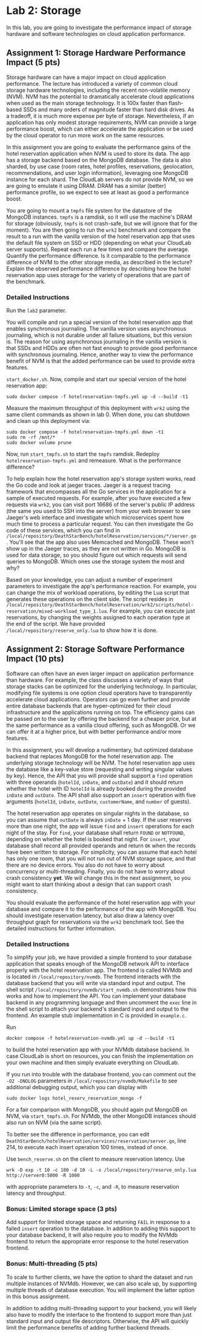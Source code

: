 # Lab 2: Storage

In this lab, you are going to investigate the performance impact of
storage hardware and software technologies on cloud application
performance.

## Assignment 1: Storage Hardware Performance Impact (5 pts)

Storage hardware can have a major impact on cloud application
performance. The lecture has introduced a variety of common cloud
storage hardware technologies, including the recent non-volatile
memory (NVM). NVM has the potential to dramatically accelerate cloud
applications when used as the main storage technology. It is 100x
faster than flash-based SSDs and many orders of magnitude faster than
hard disk drives. As a tradeoff, it is much more expense per byte of
storage. Nevertheless, if an application has only modest storage
requirements, NVM can provide a large performance boost, which can
either accelerate the application or be used by the cloud operator to
run more work on the same resources.

In this assignment you are going to evaluate the performance gains of
the hotel reservation application when NVM is used to store its data.
The app has a storage backend based on the MongoDB database. The data
is also sharded, by use case (room rates, hotel profiles,
reservations, geolocation, recommendations, and user login
information), leveraging one MongoDB instance for each shard. The
CloudLab servers do not provide NVM, so we are going to emulate it
using DRAM. DRAM has a similar (better) performance profile, so we
expect to see at least as good a performance boost.

You are going to mount a `tmpfs` file system for the datastore of the
MongoDB instances. `tmpfs` is a ramdisk, so it will use the machine's
DRAM for storage (obviously, `tmpfs` is not crash-safe, but we will
ignore that for the moment). You are then going to run the `wrk2`
benchmark and compare the result to a run with the vanilla version of
the hotel reservation app that uses the default file system on SSD or
HDD (depending on what your CloudLab server supports). Repeat each run
a few times and compare the average. Quantify the performance
difference. Is it comparable to the performance difference of NVM to
the other storage media, as described in the lecture? Explain the
observed performance difference by describing how the hotel
reservation app uses storage for the variety of operations that are
part of the benchmark.

### Detailed Instructions

Run the `lab2` parameter.

You will compile and run a special version of the hotel reservation
app that enables synchronous journaling. The vanilla version uses
asynchronous journaling, which is not durable under all failure
situations, but this version is. The reason for using asynchronous
journaling in the vanilla version is that SSDs and HDDs are often not
fast enough to provide good performance with synchronous
journaling. Hence, another way to view the performance benefit of NVM
is that the added performance can be used to provide extra features.

`start_docker.sh`. Now, compile and start our special version of the
hotel reservation app:

```console
sudo docker compose -f hotelreservation-tmpfs.yml up -d --build -t1
```

Measure the maximum throughput of this deployment with `wrk2` using
the same client commands as shown in lab 0. When done, you can
shutdown and clean up this deployment via:

```console
sudo docker compose -f hotelreservation-tmpfs.yml down -t1
sudo rm -rf /mnt/*
sudo docker volume prune
```

Now, run `start_tmpfs.sh` to start the `tmpfs` ramdisk. Redeploy
`hotelreservation-tmpfs.yml` and remeasure. What is the performance
difference?

To help explain how the hotel reservation app's storage system works,
read the Go code and look at jaeger traces. Jaeger is a request
tracing framework that encompasses all the Go services in the
application for a sample of executed requests. For example, after you
have executed a few requests via `wrk2`, you can visit port 16686 of
the server's public IP address (the same you used to SSH into the
server) from your web browser to see Jaeger's web interface and
investigate which microservices spent how much time to process a
particular request. You can then investigate the Go code of these
services, which you can find in
`/local/repository/DeathStarBench/hotelReservation/services/*/server.go`. You'll
see that the app also uses Memcached and MongoDB. These won't show up
in the Jaeger traces, as they are not written in Go. MongoDB is used
for data storage, so you should figure out which requests will send
queries to MongoDB. Which ones use the storage system the most and
why?

Based on your knowledge, you can adjust a number of experiment
parameters to investigate the app's performance reaction. For example,
you can change the mix of workload operations, by editing the Lua
script that generates these operations on the client side. The script
resides in
`/local/repository/DeathStarBench/hotelReservation/wrk2/scripts/hotel-reservation/mixed-workload_type_1.lua`. For
example, you can execute just reservations, by changing the weights
assigned to each operation type at the end of the script. We have
provided `/local/repository/reserve_only.lua` to show how it is done.

## Assignment 2: Storage Software Performance Impact (10 pts)

Software can often have an even larger impact on application
performance than hardware. For example, the class discusses a variety
of ways that storage stacks can be optimized for the underlying
technology. In particular, modifying file systems is one option cloud
operators have to transparently accelerate cloud
applications. Operators can go even further and provide entire
database backends that are hyper-optimized for their cloud
infrastructure and the applications running on top. The efficiency
gains can be passed on to the user by offering the backend for a
cheaper price, but at the same performance as a vanilla cloud
offering, such as MongoDB. Or we can offer it at a higher price, but
with better performance and/or more features.

In this assignment, you will develop a rudimentary, but optimized
database backend that replaces MongoDB for the hotel reservation
app. The underlying storage technology will be NVM. The hotel
reservation app uses the database like a key-value store (requesting
and writing singular values by key). Hence, the API that you will
provide shall support a `find` operation with three operands
(`hotelId`, `inDate`, and `outDate`) and it should return whether the
hotel with ID `hotelId` is already booked during the provided `inDate`
and `outDate`. The API shall also support an `insert` operation with
five arguments (`hotelId`, `inDate`, `outDate`, `customerName`, and
`number` of guests).

The hotel reservation app operates on singular nights in the database,
so you can assume that `outDate` is always `inDate` + 1 day. If the
user reserves more than one night, the app will issue `find` and
`insert` operations for each night of the stay. For `find`, your
database shall return `FOUND` or `NOTFOUND`, depending on whether the
hotel is booked that night. For `insert`, your database shall record
all provided operands and return `OK` when the records have been
written to storage. For simplicity, you can assume that each hotel has
only one room, that you will not run out of NVM storage space, and
that there are no device errors. You also do not have to worry about
concurrency or multi-threading. Finally, you do not have to worry
about crash consistency **yet**. We will change this in the next
assignment, so you might want to start thinking about a design that
can support crash consistency.

You should evaluate the performance of the hotel reservation app with
your database and compare it to the performance of the app with
MongoDB. You should investigate reservation latency, but also draw a
latency over throughput graph for reservations via the `wrk2`
benchmark tool. See the detailed instructions for further information.

### Detailed Instructions

To simplify your job, we have provided a simple frontend to your
database application that speaks enough of the MongoDB network API to
interface properly with the hotel reservation app. The frontend is
called NVMdb and is located in `/local/repository/nvmdb`. The frontend
interacts with the database backend that you will write via standard
input and output. The shell script
`/local/repository/nvmdb/start_nvmdb.sh` demonstrates how this works
and how to implement the API. You can implement your database backend
in any programming language and then uncomment the `exec` line in the
shell script to attach your backend's standard input and output to the
frontend. An example stub implementation in C is provided in
`example.c`.

Run

```console
docker compose -f hotelreservation-nvmdb.yml up -d --build -t1
```

to build the hotel reservation app with your NVMdb database
backend. In case CloudLab is short on resources, you can finish the
implementation on your own machine and then simply evaluate everything
on CloudLab.

If you run into trouble with the database frontend, you can comment
out the `-O2 -DNOLOG` parameters in `/local/repository/nvmdb/Makefile`
to see additional debugging output, which you can display with

```console
sudo docker logs hotel_reserv_reservation_mongo -f
```

For a fair comparison with MongoDB, you should again put MongoDB on
NVM, via `start_tmpfs.sh`. For NVMdb, the other MongoDB instances
should also run on NVM (via the same script).

To better see the difference in performance, you can edit
`DeathStarBench/hotelReservation/services/reservation/server.go`, line
214, to execute each insert operation 100 times, instead of once.

Use `bench_reserve.sh` on the client to measure reservation
latency. Use

```console
wrk -D exp -t 10 -c 100 -d 10 -L -s /local/repository/reserve_only.lua
http://server0:5000 -R 1000
```

with appropriate parameters to `-t`, `-c`, and `-R`, to measure
reservation latency and throughput.

### Bonus: Limited storage space (3 pts)

Add support for limited storage space and returning `FAIL` in response
to a failed `insert` operation to the database. In addition to adding
this support to your database backend, it will also require you to
modify the NVMdb frontend to return the appropriate error response to
the hotel reservation frontend.

### Bonus: Multi-threading (5 pts)

To scale to further clients, we have the option to shard the dataset
and run multiple instances of NVMdb. However, we can also scale up, by
supporting multiple threads of database execution. You will implement
the latter option in this bonus assignment.

In addition to adding multi-threading support to your backend, you
will likely also have to modify the interface to the frontend to
support more than just standard input and output file
descriptors. Otherwise, the API will quickly limit the performance
benefits of adding further backend threads.

<!-- Put a different file system in and measure performance. Why is the -->
<!-- perf different? -->
